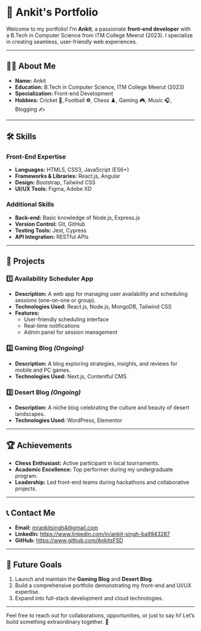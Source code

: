 # 🚀 Ankit's Portfolio

Welcome to my portfolio! I’m **Ankit**, a passionate **front-end developer** with a B.Tech in Computer Science from ITM College Meerut (2023). I specialize in creating seamless, user-friendly web experiences. 

---

## 👨‍💻 About Me

- **Name:** Ankit  
- **Education:** B.Tech in Computer Science, ITM College Meerut (2023)  
- **Specialization:** Front-end Development  
- **Hobbies:** Cricket 🏏, Football ⚽, Chess ♟️, Gaming 🎮, Music 🎧, Blogging ✍️  

---

## 🛠️ Skills

### Front-End Expertise
- **Languages:** HTML5, CSS3, JavaScript (ES6+)
- **Frameworks & Libraries:** React.js, Angular
- **Design:** Bootstrap, Tailwind CSS
- **UI/UX Tools:** Figma, Adobe XD

### Additional Skills
- **Back-end:** Basic knowledge of Node.js, Express.js
- **Version Control:** Git, GitHub
- **Testing Tools:** Jest, Cypress
- **API Integration:** RESTful APIs

---

## 📂 Projects

### 1️⃣ **Availability Scheduler App**
- **Description:** A web app for managing user availability and scheduling sessions (one-on-one or group).  
- **Technologies Used:** React.js, Node.js, MongoDB, Tailwind CSS  
- **Features:**
  - User-friendly scheduling interface
  - Real-time notifications
  - Admin panel for session management  

### 2️⃣ **Gaming Blog** *(Ongoing)*
- **Description:** A blog exploring strategies, insights, and reviews for mobile and PC games.  
- **Technologies Used:** Next.js, Contentful CMS  

### 3️⃣ **Desert Blog** *(Ongoing)*
- **Description:** A niche blog celebrating the culture and beauty of desert landscapes.  
- **Technologies Used:** WordPress, Elementor  

---

## 🏆 Achievements

- **Chess Enthusiast:** Active participant in local tournaments.  
- **Academic Excellence:** Top performer during my undergraduate program.  
- **Leadership:** Led front-end teams during hackathons and collaborative projects.  

---

## 📞 Contact Me

- **Email:** mrankitsingh4@gmail.com  
- **LinkedIn:** https://www.linkedin.com/in/ankit-singh-ba9943287  
- **GitHub:** https://www.github.com/AnkitsFSD 

---

## 🌟 Future Goals

1. Launch and maintain the **Gaming Blog** and **Desert Blog**.  
2. Build a comprehensive portfolio demonstrating my front-end and UI/UX expertise.  
3. Expand into full-stack development and cloud technologies.  

---

Feel free to reach out for collaborations, opportunities, or just to say hi! Let’s build something extraordinary together. 🎉
